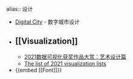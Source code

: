 alias:: 设计

- [Digital City](https://exp-digital-city.lusion.co) - 数字城市设计
- ## [[Visualization]]
	- [2021数据可视化获奖作品大赏：艺术设计篇](https://mp.weixin.qq.com/s/Nyhnf51p_pvdkrd-YWCPeA)
	- [The list of 2021 visualization lists](https://www.maartenlambrechts.com/2021/12/29/the-list-of-2021-visualization-lists.html)
- {{embed [[Font]]}}